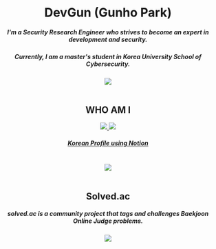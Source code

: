 <h1 align="center">DevGun (Gunho Park)</h1>

<h5 align="center">I'm a Security Research Engineer who strives to become an expert in development and security.
</h3>
<h5 align="center">
    Currently, I am a master's student in Korea University School of Cybersecurity.
</h3>

<div align="center"><img src="https://hits.seeyoufarm.com/api/count/incr/badge.svg?url=https%3A%2F%2Fgithub.com%2Fdevgunho&count_bg=%236BE3D4&title_bg=%23555555&icon=&icon_color=%23E7E7E7&title=hits&edge_flat=false"/></div>

<br/>

<h2 align="center">
    WHO AM I
</h2>
<div style="text-align:center">
    <a href="https://www.linkedin.com/in/gunho-park-%EB%B0%95%EA%B1%B4%ED%98%B8-319a6b18b/">
    <img src="https://img.shields.io/badge/-LinkedIn-blue?style=flat-square&logo=Linkedin&logoColor=white&link=https://www.linkedin.com/in/gunho-park-%EB%B0%95%EA%B1%B4%ED%98%B8-319a6b18b/"/>
        </a>
    <a href="facebook.com/devgunho">
<img src="https://img.shields.io/badge/facebook-1877f2?style=flat-square&logo=facebook&logoColor=white&link=https://www.facebook.com/profile.php?id=100034064333066"/>
        <a href="https://devgunho.github.io">
            <h5>
                Korean Profile using Notion
            </h5>
        </a>
    </a>

<br/>

<div style="text-align:center">
    <img src="https://github-readme-stats.vercel.app/api/top-langs/?username=devgunho&layout=compact&langs_count=8"/>
</div>

<br/>

<div style="text-align:center">
    <h2>
        Solved.ac
    </h2>
    <h5>
        solved.ac is a community project that tags and challenges Baekjoon Online Judge problems.
    </h5>
    <img src="http://mazassumnida.wtf/api/v2/generate_badge?boj=pghufs2015"/>
</div>

